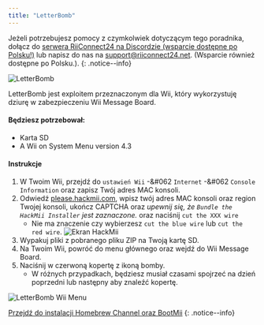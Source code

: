 ```yaml
---
title: "LetterBomb"
---
```


Jeżeli potrzebujesz pomocy z czymkolwiek dotyczącym tego poradnika, dołącz do [serwera RiiConnect24 na Discordzie (wsparcie dostępne po Polsku!)](https://discord.gg/b4Y7jfD) lub napisz do nas na [support@riiconnect24.net](mailto:support@riiconnect24.net). (Wsparcie również dostępne po Polsku.).
{: .notice--info}

![LetterBomb](/images/letterbomb.png)

LetterBomb jest exploitem przeznaczonym dla Wii, który wykorzystuję dziurę w zabezpieczeniu Wii Message Board.

#### Będziesz potrzebował:
- Karta SD
- A Wii on System Menu version 4.3

#### Instrukcje

1. W Twoim Wii, przejdź do `ustawień Wii` -&#062 `Internet` -&#062 `Console Information` oraz zapisz Twój adres MAC konsoli.
2. Odwiedź [please.hackmii.com](https://please.hackmii.com), wpisz twój adres MAC konsoli oraz region Twojej konsoli, ukończ CAPTCHA oraz *upewnij się, że `Bundle the HackMii Installer` jest zaznaczone.* oraz naciśnij `cut the XXX wire`
   - Nie ma znaczenie czy wybierzesz `cut the blue wire` lub `cut the red wire`. ![Ekran HackMii](/images/Wii/LetterBomb-PC.png)
3. Wypakuj pliki z pobranego pliku ZIP na Twoją kartę SD.
4. Na Twoim Wii, powróć do menu głównego oraz wejdź do Wii Message Board.
5. Naciśnij w czerwoną kopertę z ikoną bomby.
   - W różnych przypadkach, będziesz musiał czasami spojrzeć na dzień poprzedni lub następny aby znaleźć kopertę.

![LetterBomb Wii Menu](/images/Wii/LetterBomb-Wii.png)

[Przejdź do instalacji Homebrew Channel oraz BootMii](hbc)
{: .notice--info}
